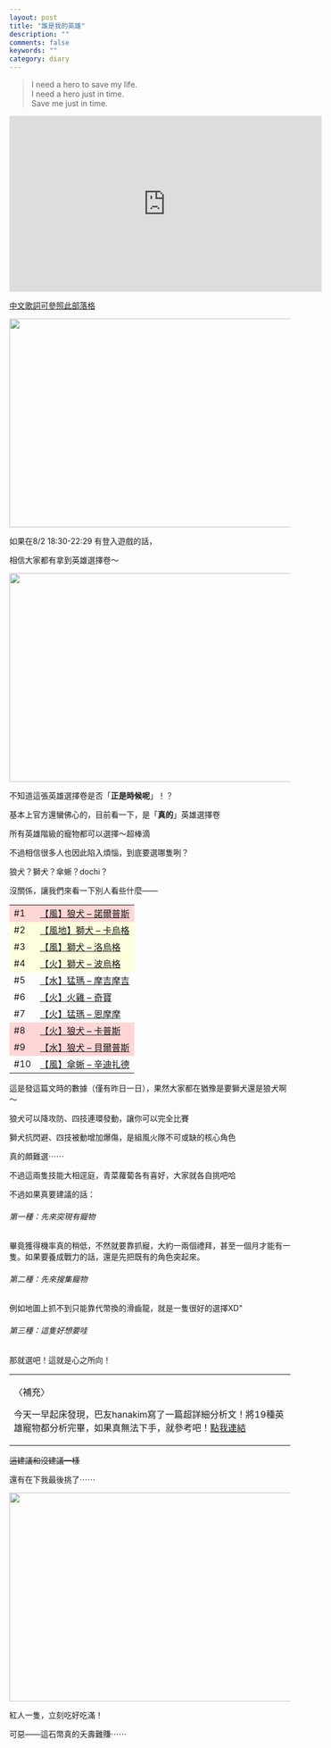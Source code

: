 ```yaml
---
layout: post
title: "誰是我的英雄"
description: ""
comments: false
keywords: ""
category: diary
---
```

<blockquote><p>I need a hero to save my life.<br /> I need a hero just in time.<br /> Save me just in time.</p></blockquote><p><iframe src="https://www.youtube.com/embed/uGcsIdGOuZY" width="560" height="315" frameborder="0" allowfullscreen="allowfullscreen"></iframe></p><p><a href="http://heartblackehc.blogspot.tw/2016/04/skillet-hero.html">中文歌詞可參照此部落格</a></p><p><a href="http://i.imgbox.com/q213KQkt.jpg"><img class="alignnone" src="http://i.imgbox.com/q213KQkt.jpg" width="600" height="374" /></a></p><p>如果在8/2 18:30-22:29 有登入遊戲的話，</p><p>相信大家都有拿到英雄選擇卷～</p><p><a href="http://i.imgbox.com/k3Y7dzIr.jpg"><img class="alignnone" src="http://i.imgbox.com/k3Y7dzIr.jpg" width="600" height="374" /></a></p><p>不知道這張英雄選擇卷是否「<strong>正是時候呢</strong>」！？</p><p>基本上官方還蠻佛心的，目前看一下，是「<strong>真的</strong>」英雄選擇卷</p><p>所有英雄階級的寵物都可以選擇～超棒滴</p><p>不過相信很多人也因此陷入煩惱，到底要選哪隻咧？</p><p>狼犬？獅犬？傘蜥？dochi？</p><p>沒關係，讓我們來看一下別人看些什麼——</p><table class="table" style="width: auto;" cellspacing="0"><tbody><tr style="height: 28px; background-color: #ffd6d6;"><td style="height: 28px;">#1</td><td style="height: 28px;"><a href="https://sadb.lisezdb.com/pets_172/" target="_blank">【風】狼犬 – 諾爾普斯</a></td></tr><tr style="height: 28px; background-color: #fdffde;"><td style="height: 28px;">#2</td><td style="height: 28px;"><a href="https://sadb.lisezdb.com/pets_137/" target="_blank">【風地】獅犬 – 卡烏格</a></td></tr><tr style="height: 28px; background-color: #fdffde;"><td style="height: 28px;">#3</td><td style="height: 28px;"><a href="https://sadb.lisezdb.com/pets_135/" target="_blank">【風】獅犬 – 洛烏格</a></td></tr><tr style="height: 28px; background-color: #fdffde;"><td style="height: 28px;">#4</td><td style="height: 28px;"><a href="https://sadb.lisezdb.com/pets_133/" target="_blank">【火】獅犬 – 波烏格</a></td></tr><tr style="height: 28px;"><td style="height: 28px;">#5</td><td style="height: 28px;"><a href="https://sadb.lisezdb.com/pets_96/" target="_blank">【水】猛瑪 – 摩吉摩吉</a></td></tr><tr style="height: 28px;"><td style="height: 28px;">#6</td><td style="height: 28px;"><a href="https://sadb.lisezdb.com/pets_79/" target="_blank">【火】火雞 – 奇寶</a></td></tr><tr style="height: 28px;"><td style="height: 28px;">#7</td><td style="height: 28px;"><a href="https://sadb.lisezdb.com/pets_99/" target="_blank">【火】猛瑪 – 恩摩摩</a></td></tr><tr style="height: 28px; background-color: #ffd6d6;"><td style="height: 28px;">#8</td><td style="height: 28px;"><a href="https://sadb.lisezdb.com/pets_170/" target="_blank">【火】狼犬 – 卡普斯</a></td></tr><tr style="height: 28px; background-color: #ffd6d6;"><td style="height: 28px;">#9</td><td style="height: 28px;"><a href="https://sadb.lisezdb.com/pets_168/" target="_blank">【水】狼犬 – 貝爾普斯</a></td></tr><tr style="height: 28px;"><td style="height: 28px;">#10</td><td style="height: 28px;"><a href="https://sadb.lisezdb.com/pets_195/" target="_blank">【風】傘蜥 – 辛迪扎德</a></td></tr></tbody></table><p>這是發這篇文時的數據（僅有昨日一日），果然大家都在猶豫是要獅犬還是狼犬啊～</p><p>狼犬可以降攻防、四技連環發動，讓你可以完全比賽</p><p>獅犬抗閃避、四技被動增加爆傷，是組風火隊不可或缺的核心角色</p><p>真的頗難選⋯⋯</p><p>不過這兩隻技能大相逕庭，青菜蘿蔔各有喜好，大家就各自挑吧哈</p><p>不過如果真要建議的話：</p><h6>第一種：先來突現有寵物</h6><p>畢竟獲得機率真的稍低，不然就要靠抓寵，大約一兩個禮拜，甚至一個月才能有一隻。如果要養成戰力的話，還是先把既有的角色突起來。</p><h6>第二種：先來搜集寵物</h6><p>例如地圖上抓不到只能靠代幣換的滑齒龍，就是一隻很好的選擇XD"</p><h6>第三種：這隻好想要哇</h6><p>那就選吧！這就是心之所向！</p><table><tbody><tr><td><p>〈補充〉</p><p>今天一早起床發現，巴友hanakim寫了一篇超詳細分析文！將19種英雄寵物都分析完畢，如果真無法下手，就參考吧！<span class="label label-info"><a href="http://forum.gamer.com.tw/C.php?bsn=29874&amp;snA=413" target="_blank">點我連結</a></span></p></td></tr></tbody></table><p><del>這建議和沒建議一樣</del></p><p>還有在下我最後挑了⋯⋯</p><p><a href="http://i.imgbox.com/NlSxzgJm.jpg"><img class="alignnone" src="http://i.imgbox.com/NlSxzgJm.jpg" width="600" height="374" /></a></p><p>紅人一隻，立刻吃好吃滿！</p><p>可惡——這石幣真的夭壽難賺⋯⋯</p>
